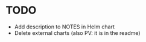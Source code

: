 
# TODO

- Add description to NOTES in Helm chart
- Delete external charts (also PV: it is in the readme)